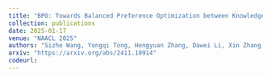 ```yaml
---
title: "BPO: Towards Balanced Preference Optimization between Knowledge Breadth and Depth in Alignment"
collection: publications
date: 2025-01-17
venue: "NAACL 2025"
authors: "Sizhe Wang, Yongqi Tong, Hengyuan Zhang, Dawei Li, Xin Zhang, Tianlong Chen"
arxiv: "https://arxiv.org/abs/2411.10914"
codeurl:
---
```

